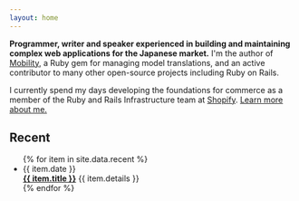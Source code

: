 ```yaml
---
layout: home
---
```


**Programmer, writer and speaker experienced in building and maintaining
complex web applications for the Japanese market.** I'm the author of
[Mobility](https://github.com/shioyama/mobility), a Ruby gem for managing model
translations, and an active contributor to many other open-source projects
including Ruby on Rails.

I currently spend my days developing the foundations for commerce
as a member of the Ruby and Rails Infrastructure team at
[Shopify](https://www.shopify.com). [Learn more about me.](/about)

## Recent

<ul class="recent">
  {% for item in site.data.recent %}
    <li>
      <span class="date">{{ item.date }}</span><br />
      <a href="{{ item.url }}" target="_blank"><strong>{{ item.title }}</strong></a>
      <span class="details">{{ item.details }}</span>
    </li>
  {% endfor %}
</ul>
